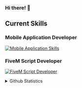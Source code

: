 ### Hi there! 👋

## Current Skills
### Mobile Application Developer 
[![Mobile Application Skills](https://skillicons.dev/icons?i=androidstudio,java,firebase,swift,github)](#)
<br>
### FiveM Script Developer
[![FiveM Script Developer](https://skillicons.dev/icons?i=lua,html,css,js,ts,react)](#)
<br>

<details>
<summary>Github Statistics</summary>

![GitHub stats](https://github-readme-stats-re54.vercel.app/api?username=vilism&theme=tokyonight&include_all_commits=true&count_private=true&show_icons=true)
<br>
</details>

